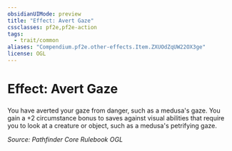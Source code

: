 ```yaml
---
obsidianUIMode: preview
title: "Effect: Avert Gaze"
cssclasses: pf2e,pf2e-action
tags:
  - trait/common
aliases: "Compendium.pf2e.other-effects.Item.ZXUOdZqUW22OX3ge"
license: OGL
---
```

# Effect: Avert Gaze

### 






You have averted your gaze from danger, such as a medusa's gaze. You gain a +2 circumstance bonus to saves against visual abilities that require you to look at a creature or object, such as a medusa's petrifying gaze.

*Source: Pathfinder Core Rulebook*
*OGL*